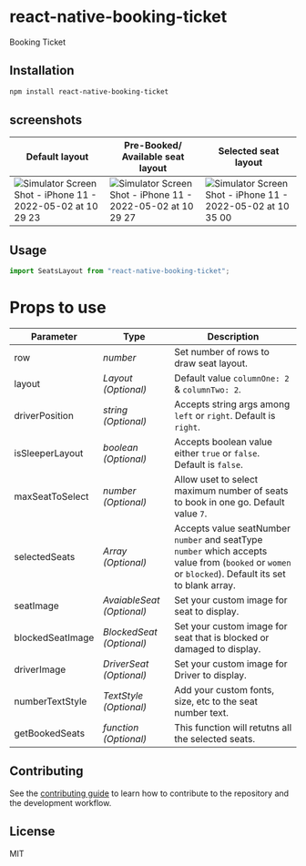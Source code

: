 # react-native-booking-ticket

Booking Ticket

## Installation

```sh
npm install react-native-booking-ticket
```
## screenshots
| Default layout | Pre-Booked/ Available seat layout | Selected seat layout |
| ------ | ------ | ------ |
|![Simulator Screen Shot - iPhone 11 - 2022-05-02 at 10 29 23](https://user-images.githubusercontent.com/82019401/166186700-25a71de7-872b-4837-a429-6ac1bd8d6d09.png) | ![Simulator Screen Shot - iPhone 11 - 2022-05-02 at 10 29 27](https://user-images.githubusercontent.com/82019401/166186704-85e323e5-08ec-4313-9f29-21d6b184a3ed.png) | ![Simulator Screen Shot - iPhone 11 - 2022-05-02 at 10 35 00](https://user-images.githubusercontent.com/82019401/166186706-eadb183c-eecb-42e0-89ab-44ac704935b8.png) |

## Usage

```js
import SeatsLayout from "react-native-booking-ticket";
```
# Props to use
| Parameter | Type | Description |
| ------    | ------ | ------ |
| row | _number_ | Set number of rows to draw seat layout. |
| layout | _Layout (Optional)_ | Default value `columnOne: 2` & `columnTwo: 2`. |
| driverPosition | _string (Optional)_ | Accepts string args among `left` or `right`. Default is `right`. |
| isSleeperLayout | _boolean (Optional)_ | Accepts boolean value either `true` or `false`. Default is `false`. |
| maxSeatToSelect | _number (Optional)_ | Allow uset to select maximum number of seats to book in one go. Default value `7`. |
| selectedSeats | _Array<SelectedSeats> (Optional)_ | Accepts value seatNumber `number` and seatType `number` which accepts value from (`booked` or `women` or `blocked`). Default its set to blank array. |
| seatImage | _AvaiableSeat (Optional)_ | Set your custom image for seat to display. |
| blockedSeatImage | _BlockedSeat (Optional)_ | Set your custom image for seat that is blocked or damaged to display. |
| driverImage | _DriverSeat (Optional)_ | Set your custom image for Driver to display. |
| numberTextStyle | _TextStyle (Optional)_ | Add your custom fonts, size, etc to the seat number text.|
| getBookedSeats | _function (Optional)_ | This function will retutns all the selected seats.|
## Contributing

See the [contributing guide](CONTRIBUTING.md) to learn how to contribute to the repository and the development workflow.

## License

MIT
